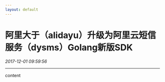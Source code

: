 ```yaml
---
layout: default
---
```


# 阿里大于（alidayu）升级为阿里云短信服务（dysms）Golang新版SDK
_2017-12-01 09:59:56_

* * *

content
